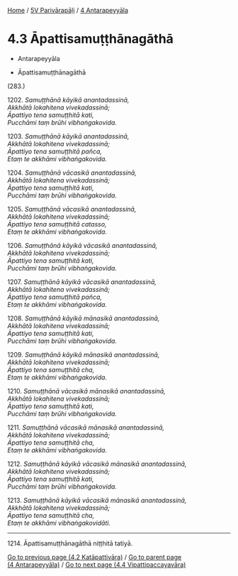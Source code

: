 
[Home](/) / [5V Parivārapāḷi](../../5V.md) / [4 Antarapeyyāla](../4.md)

# 4.3 Āpattisamuṭṭhānagāthā

* Antarapeyyāla

* Āpattisamuṭṭhānagāthā

(283.)

1202\. _Samuṭṭhānā kāyikā anantadassinā,_  
_Akkhātā lokahitena vivekadassinā;_  
_Āpattiyo tena samuṭṭhitā kati,_  
_Pucchāmi taṃ brūhi vibhaṅgakovida._  


1203\. _Samuṭṭhānā kāyikā anantadassinā,_  
_Akkhātā lokahitena vivekadassinā;_  
_Āpattiyo tena samuṭṭhitā pañca,_  
_Etaṃ te akkhāmi vibhaṅgakovida._  


1204\. _Samuṭṭhānā vācasikā anantadassinā,_  
_Akkhātā lokahitena vivekadassinā;_  
_Āpattiyo tena samuṭṭhitā kati,_  
_Pucchāmi taṃ brūhi vibhaṅgakovida._  


1205\. _Samuṭṭhānā vācasikā anantadassinā,_  
_Akkhātā lokahitena vivekadassinā;_  
_Āpattiyo tena samuṭṭhitā catasso,_  
_Etaṃ te akkhāmi vibhaṅgakovida._  


1206\. _Samuṭṭhānā kāyikā vācasikā anantadassinā,_  
_Akkhātā lokahitena vivekadassinā;_  
_Āpattiyo tena samuṭṭhitā kati,_  
_Pucchāmi taṃ brūhi vibhaṅgakovida._  


1207\. _Samuṭṭhānā kāyikā vācasikā anantadassinā,_  
_Akkhātā lokahitena vivekadassinā;_  
_Āpattiyo tena samuṭṭhitā pañca,_  
_Etaṃ te akkhāmi vibhaṅgakovida._  


1208\. _Samuṭṭhānā kāyikā mānasikā anantadassinā,_  
_Akkhātā lokahitena vivekadassinā;_  
_Āpattiyo tena samuṭṭhitā kati,_  
_Pucchāmi taṃ brūhi vibhaṅgakovida._  


1209\. _Samuṭṭhānā kāyikā mānasikā anantadassinā,_  
_Akkhātā lokahitena vivekadassinā;_  
_Āpattiyo tena samuṭṭhitā cha,_  
_Etaṃ te akkhāmi vibhaṅgakovida._  


1210\. _Samuṭṭhānā vācasikā mānasikā anantadassinā,_  
_Akkhātā lokahitena vivekadassinā;_  
_Āpattiyo tena samuṭṭhitā kati,_  
_Pucchāmi taṃ brūhi vibhaṅgakovida._  


1211\. _Samuṭṭhānā vācasikā mānasikā anantadassinā,_  
_Akkhātā lokahitena vivekadassinā;_  
_Āpattiyo tena samuṭṭhitā cha,_  
_Etaṃ te akkhāmi vibhaṅgakovida._  


1212\. _Samuṭṭhānā kāyikā vācasikā mānasikā anantadassinā,_  
_Akkhātā lokahitena vivekadassinā;_  
_Āpattiyo tena samuṭṭhitā kati,_  
_Pucchāmi taṃ brūhi vibhaṅgakovida._  


1213\. _Samuṭṭhānā kāyikā vācasikā mānasikā anantadassinā,_  
_Akkhātā lokahitena vivekadassinā;_  
_Āpattiyo tena samuṭṭhitā cha,_  
_Etaṃ te akkhāmi vibhaṅgakovidāti._  


---

1214\. Āpattisamuṭṭhānagāthā niṭṭhitā tatiyā.



[Go to previous page (4.2 Katāpattivāra)](4.2.md) / [Go to parent page (4 Antarapeyyāla)](../4.md) / [Go to next page (4.4 Vipattipaccayavāra)](4.4.md)


